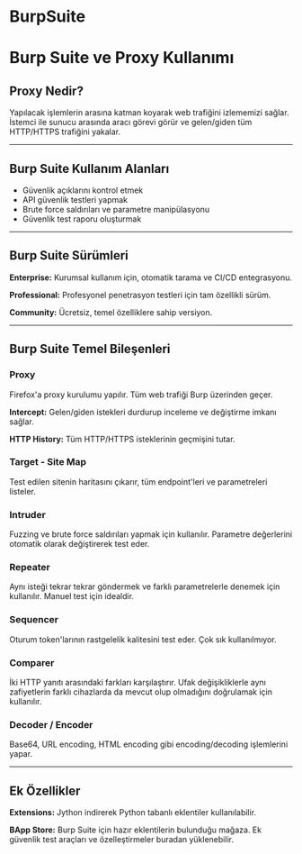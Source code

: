 # BurpSuite
# Burp Suite ve Proxy Kullanımı

## Proxy Nedir?

Yapılacak işlemlerin arasına katman koyarak web trafiğini izlememizi sağlar. İstemci ile sunucu arasında aracı görevi görür ve gelen/giden tüm HTTP/HTTPS trafiğini yakalar.

---

## Burp Suite Kullanım Alanları

- Güvenlik açıklarını kontrol etmek
- API güvenlik testleri yapmak
- Brute force saldırıları ve parametre manipülasyonu
- Güvenlik test raporu oluşturmak

---

## Burp Suite Sürümleri

**Enterprise:** Kurumsal kullanım için, otomatik tarama ve CI/CD entegrasyonu.

**Professional:** Profesyonel penetrasyon testleri için tam özellikli sürüm.

**Community:** Ücretsiz, temel özelliklere sahip versiyon.

---

## Burp Suite Temel Bileşenleri

### Proxy
Firefox'a proxy kurulumu yapılır. Tüm web trafiği Burp üzerinden geçer.

**Intercept:** Gelen/giden istekleri durdurup inceleme ve değiştirme imkanı sağlar.

**HTTP History:** Tüm HTTP/HTTPS isteklerinin geçmişini tutar.

### Target - Site Map
Test edilen sitenin haritasını çıkarır, tüm endpoint'leri ve parametreleri listeler.

### Intruder
Fuzzing ve brute force saldırıları yapmak için kullanılır. Parametre değerlerini otomatik olarak değiştirerek test eder.

### Repeater
Aynı isteği tekrar tekrar göndermek ve farklı parametrelerle denemek için kullanılır. Manuel test için idealdir.

### Sequencer
Oturum token'larının rastgelelik kalitesini test eder. Çok sık kullanılmıyor.

### Comparer
İki HTTP yanıtı arasındaki farkları karşılaştırır. Ufak değişikliklerle aynı zafiyetlerin farklı cihazlarda da mevcut olup olmadığını doğrulamak için kullanılır.

### Decoder / Encoder
Base64, URL encoding, HTML encoding gibi encoding/decoding işlemlerini yapar.

---

## Ek Özellikler

**Extensions:** Jython indirerek Python tabanlı eklentiler kullanılabilir.

**BApp Store:** Burp Suite için hazır eklentilerin bulunduğu mağaza. Ek güvenlik test araçları ve özelleştirmeler buradan yüklenebilir.
